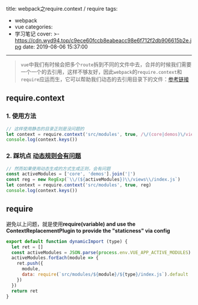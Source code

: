 title: webpack之require.context / require
tags:
  - webpack
  - vue
categories:
  - 学习笔记
cover: >-
  https://cdn.wyd94.top/c9ece60fccb8eabeacc98e6f712f2db906615b2e.jpg
date: 2019-08-06 15:37:00
---
> `vue`中我们有时候会把多个`route`拆到不同的文件中去，合并的时候我们需要一个一个的去引用，这样不够友好，因此`webpack`的`require.context`和`require`应运而生，它可以帮助我们动态的去引用目录下的文件：[参考链接](https://webpack.docschina.org/guides/dependency-management/)
<!--more--> 

## require.context
### 1. 使用方法
```js
// 这样使用静态的目录正则是没问题的
let context = require.context('src/modules', true, /\/(core|demos)\/views\/index.js/)
console.log(context.keys())

```

### 2. 踩坑点 [动态规则会有问题](https://github.com/webpack/webpack/issues/4772#issuecomment-424953990)
```js
// 然而如果使用动态生成的方式生成正则，会有问题
const activeModules = ['core', 'demos'].join('|')
const reg = new RegExp(`\\/(${activeModules})\\/views\\/index.js`)
let context = require.context('src/modules', true, reg)
console.log(context.keys())
```

## require
避免以上问题，就是使用**require(variable) and use the ContextReplacementPlugin to provide the "staticness" via config**
```js
export default function dynamicImport (type) {
  let ret = []
  const activeModules = JSON.parse(process.env.VUE_APP_ACTIVE_MODULES)
  activeModules.forEach(module => {
    ret.push({
      module,
      data: require(`src/modules/${module}/${type}/index.js`).default
    })
  })
  return ret
}
```